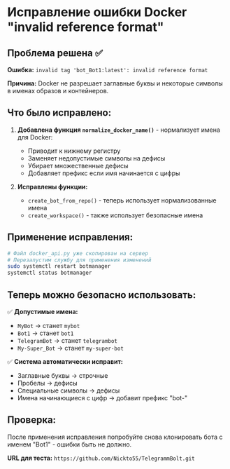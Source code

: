 # Исправление ошибки Docker "invalid reference format"

## Проблема решена ✅

**Ошибка:** `invalid tag 'bot_Bot1:latest': invalid reference format`

**Причина:** Docker не разрешает заглавные буквы и некоторые символы в именах образов и контейнеров.

## Что было исправлено:

1. **Добавлена функция `normalize_docker_name()`** - нормализует имена для Docker:
   - Приводит к нижнему регистру
   - Заменяет недопустимые символы на дефисы
   - Убирает множественные дефисы
   - Добавляет префикс если имя начинается с цифры

2. **Исправлены функции:**
   - `create_bot_from_repo()` - теперь использует нормализованные имена
   - `create_workspace()` - также использует безопасные имена

## Применение исправления:

```bash
# Файл docker_api.py уже скопирован на сервер
# Перезапустим службу для применения изменений
sudo systemctl restart botmanager
systemctl status botmanager
```

## Теперь можно безопасно использовать:

✅ **Допустимые имена:**
- `MyBot` → станет `mybot`
- `Bot1` → станет `bot1` 
- `TelegramBot` → станет `telegrambot`
- `My-Super_Bot` → станет `my-super-bot`

✅ **Система автоматически исправит:**
- Заглавные буквы → строчные
- Пробелы → дефисы
- Специальные символы → дефисы
- Имена начинающиеся с цифр → добавит префикс "bot-"

## Проверка:

После применения исправления попробуйте снова клонировать бота с именем "Bot1" - ошибки быть не должно.

**URL для теста:** `https://github.com/Nickto55/TelegrammBolt.git`